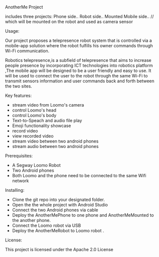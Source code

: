 AnotherMe Project


includes three projects:
Phone side..
Robot side..
Mounted Mobile side.. // which will be mounted on the robot and used as camera sensor

Usage: 

Our  project proposes a telepresence robot system that is controlled via a mobile-app solution where the robot fulfills his owner commands through Wi-Fi communication.

Robotics telepresence,is a subfield of telepresence that aims to increase people presence by incorporating ICT technologies into robotics platform ,The mobile app will be designed to be a user friendly and easy to use. It will be used to connect the user to the robot through the same Wi-Fi to transmit sensors information and user commands back and forth between the two sites.


Key features:

- stream video from Loomo's camera 
- control Loomo's head 
- control Loomo's body 
- Text-to-Speach and audio file play 
- Emoji functionality showcase 
- record video 
- view recorded video 
- stream video between two android phones
- stream audio between two android phones


Prerequisites:

- A Segway Loomo Robot
- Two Android phones
- Both Loomo and the phone need to be connected to the same Wifi network


Installing:

- Clone the git repo into your designated folder.
- Open the the whole project with Android Studio
- Connect the two Android phones via cable 
- Deploy the AnotherMePhone to one phone and AnotherMeMounted to the another phone.
- Connect the Loomo robot via USB 
- Deploy the AnotherMeRobot to Loomo robot .

License:

This project is licensed under the Apache 2.0 License
